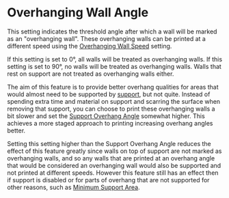 Overhanging Wall Angle
====
This setting indicates the threshold angle after which a wall will be marked as an "overhanging wall". These overhanging walls can be printed at a different speed using the [Overhanging Wall Speed](wall_overhang_speed_factor.md) setting.

If this setting is set to 0°, all walls will be treated as overhanging walls. If this setting is set to 90°, no walls will be treated as overhanging walls. Walls that rest on support are not treated as overhanging walls either.

The aim of this feature is to provide better overhang qualities for areas that would almost need to be supported by [support](../support/support_enable.md), but not quite. Instead of spending extra time and material on support and scarring the surface when removing that support, you can choose to print these overhanging walls a bit slower and set the [Support Overhang Angle](../support/support_angle.md) somewhat higher. This achieves a more staged approach to printing increasing overhang angles better.

Setting this setting higher than the Support Overhang Angle reduces the effect of this feature greatly since walls on top of support are not marked as overhanging walls, and so any walls that are printed at an overhang angle that would be considered an overhanging wall would also be supported and not printed at different speeds. However this feature still has an effect then if support is disabled or for parts of overhang that are not supported for other reasons, such as [Minimum Support Area](../support/minimum_support_area.md).